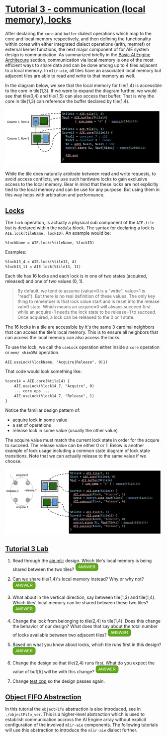 <!---//===- README.md --------------------------*- Markdown -*-===//
//
// This file is licensed under the Apache License v2.0 with LLVM Exceptions.
// See https://llvm.org/LICENSE.txt for license information.
// SPDX-License-Identifier: Apache-2.0 WITH LLVM-exception
//
// Copyright (C) 2022, Advanced Micro Devices, Inc.
// 
//===----------------------------------------------------------------------===//-->

# <ins>Tutorial 3 - communication (local memory), locks</ins>

After declaring the `core` and `buffer` dialect operations which map to the core and local memory respectively, and then defining the functionality within cores with either integrated dialect operations (arith, memref) or external kernel functions, the next major component of for AIE system design is communciation. As summarized briefly in the [Basic AI Engine Architecure](../README.md) section, communication via local memory is one of the most efficient ways to share data and can be done among up to 4 tiles adjacent to a local memory. In `mlir-aie`, all tiles have an associated local memory but adjacent tiles are able to read and write to that memory as well. 

In the diagram below, we see that the local memory for tile(1,4) is accessible to the core in tile(1,3). If we were to expand the diagram further, we would see that tile(0,4) and  tile(1,5) can also access that buffer. That is why the core in tile(1,3) can reference the buffer declared by tile(1,4).

<p><img src="../images/diagram4.jpg?raw=true" width="800"><p>


While the tile does naturally arbitrate between read and write requests, to avoid access conflicts, we use such hardware locks to gain exclusive access to the local memory. Bear in mind that these locks are not explicitly tied to the local memory and can be use for any purpose. But using them in this way helps with arbitration and performance.

## <ins>Locks</ins>
The `lock` operation, is actually a physical sub component of the `AIE.tile` but is declared within the `module` block. The syntax for declaring a lock is `AIE.lock(tileName, lockID)`. An example would be:
```
%lockName = AIE.lock(%tileName, %lockID)
```
Examples:
```
%lock13_4 = AIE.lock(%tile13, 4)
%lock13_11 = AIE.lock(%tile13, 11)
```
Each tile has 16 locks and each lock is in one of two states (acquired, released) and one of two values (0, 1).
> By default, we tend to assume (value=0 is a "write", value=1 is "read"). But there is no real definition of these values. The only key thing to remember is that lock value start and is reset into the release val=0 state. Which means an acquire=0 will always succeed first while an acquire=1 needs the lock state to be release=1 to succeed. Once acquired, a lock can be released to the 0 or 1 state. 

The 16 locks in a tile are accessible by it's the same 3 cardinal neighbors that can access the tile's local memory. This is to ensure all neighbors that can access the local memory can also access the locks. 

To use the lock, we call the `useLock` operation either inside a `core` operation or `mem/ shimDMA` operation. 
```
AIE.useLock(%lockName, "Acquire|Release", 0|1)
```
That code would look something like:
```
%core14 = AIE.core(%tile14) {
    AIE.useLock(%lock14_7, "Acquire", 0)
    ... core ops ...
    AIE.useLock(%lock14_7, "Release", 1)
}
```
Notice the familiar design pattern of:
* acquire lock in some value
* a set of operations
* release lock in some value (usually the other value)

The acquire value must match the current lock state in order for the acqure to succeed. The release value can be either 0 or 1. Below is another example of lock usage including a common state diagram of lock state transitions. Note that we can actually release to the same value if we choose.
<p><img src="../images/diagram5.jpg?raw=true" width="800"><p>

## <ins>Tutorial 3 Lab </ins>

1. Read through the [aie.mlir](aie.mlir) design. Which tile's local memory is being shared between the two tiles? <img src="../images/answer1.jpg" title="tile(2,4)" height=25>

2. Can we share tile(1,4)'s local memory instead? Why or why not? <img src="../images/answer1.jpg" title="No, they do not both see tile(1,4) local memory" height=25>

3. What about in the vertical direction, say between tile(1,3) and tile(1,4). Which tiles' local memory can be shared between these two tiles? <img src="../images/answer1.jpg" title="both tile(1,3) and tile(1,4) can be shared" height=25>

4. Change the lock from belonging to tile(2,4) to tile(1,4). Does this change the behavior of our design? What does that say about the total number of locks available between two adjacent tiles? <img src="../images/answer1.jpg" title="No. Two adjacent tiles have up to 32 locks available to them." height=25>

5. Based on what you know about locks, which tile runs first in this design? <img src="../images/answer1.jpg" title="tile(1,4)" height=25>

6. Change the design so that tile(2,4) runs first. What do you expect the value of buf[5] will be with this change? <img src="../images/answer1.jpg" title="100" height=25>

7. Change [test.cpp](test.cpp) so the design passes again. 

## <ins>Object FIFO Abstraction </ins>

In this tutorial the `objectFifo` abstraction is also introduced, see in `./objectFifo_ver`. This is a higher-level abstraction which is used to establish communication accross the AI Engine array without explicit configuration of the involved `mlir-aie` components. The following tutorials will use this abstraction to introduce the `mlir-aie` dialect further.
